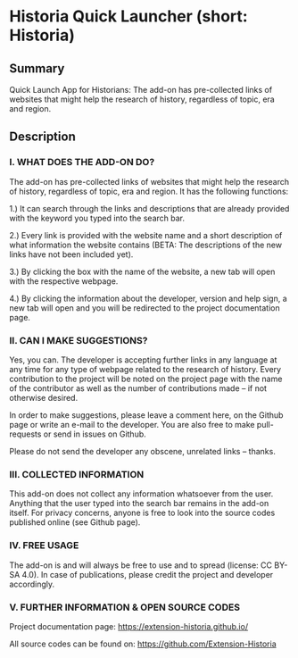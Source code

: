 # Historia Quick Launcher (short: Historia)

## Summary
Quick Launch App for Historians: The add-on has pre-collected links of websites that might help the research of history, regardless of topic, era and region.

## Description

### I. WHAT DOES THE ADD-ON DO?

The add-on has pre-collected links of websites that might help the research of history, regardless of topic, era and region. It has the following functions:

1.) It can search through the links and descriptions that are already provided with the keyword you typed into the search bar.

2.) Every link is provided with the website name and a short description of what information the website contains (BETA: The descriptions of the new links have not been included yet).

3.) By clicking the box with the name of the website, a new tab will open with the respective webpage.

4.) By clicking the information about the developer, version and help sign, a new tab will open and you will be redirected to the project documentation page.


### II. CAN I MAKE SUGGESTIONS?

Yes, you can.
The developer is accepting further links in any language at any time for any type of webpage related to the research of history. Every contribution to the project will be noted on the project page with the name of the contributor as well as the number of contributions made – if not otherwise desired.

In order to make suggestions, please leave a comment here, on the Github page or write an e-mail to the developer. You are also free to make pull-requests or send in issues on Github.

Please do not send the developer any obscene, unrelated links – thanks.


### III. COLLECTED INFORMATION

This add-on does not collect any information whatsoever from the user. Anything that the user typed into the search bar remains in the add-on itself. For privacy concerns, anyone is free to look into the source codes published online (see Github page).


### IV. FREE USAGE

The add-on is and will always be free to use and to spread (license: CC BY-SA 4.0). In case of publications, please credit the project and developer accordingly.


### V. FURTHER INFORMATION & OPEN SOURCE CODES

Project documentation page: https://extension-historia.github.io/

All source codes can be found on: https://github.com/Extension-Historia
